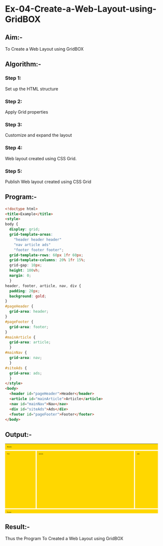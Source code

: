 # Ex-04-Create-a-Web-Layout-using-GridBOX
## Aim:-
To Create a Web Layout using GridBOX
## Algorithm:-
### Step 1: 
Set up the HTML structure
### Step 2: 
Apply Grid properties
### Step 3: 
Customize and expand the layout
### Step 4:
Web layout created using CSS Grid.
### Step 5:
Publish Web layout created using CSS Grid
## Program:-
```html
<!doctype html>
<title>Example</title>
<style>
body { 
  display: grid;
  grid-template-areas: 
    "header header header"
    "nav article ads"
    "footer footer footer";
  grid-template-rows: 60px 1fr 60px;
  grid-template-columns: 20% 1fr 15%;
  grid-gap: 10px;
  height: 100vh;
  margin: 0;
  }
header, footer, article, nav, div {
  padding: 20px;
  background: gold;
}
#pageHeader {
  grid-area: header;
}
#pageFooter {
  grid-area: footer;
}
#mainArticle { 
  grid-area: article;      
  }
#mainNav { 
  grid-area: nav; 
  }
#siteAds { 
  grid-area: ads; 
  }
</style>
<body>
  <header id="pageHeader">Header</header>
  <article id="mainArticle">Article</article>
  <nav id="mainNav">Nav</nav>
  <div id="siteAds">Ads</div>
  <footer id="pageFooter">Footer</footer>
</body>
```
## Output:-
![git](./op.png)
## Result:-
Thus the Program To Created a Web Layout using GridBOX